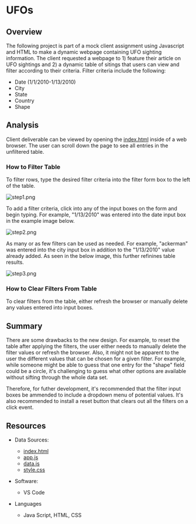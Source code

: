 # UFOs
## Overview
The following project is part of a mock client assignment using Javascript and HTML to make a dynamic webpage containing UFO sighting information. The client requested a webpage to 1) feature their article on UFO sightings and 2) a dynamic table of sitings that users can view and filter according to their criteria. Filter criteria include the following:

- Date (1/1/2010-1/13/2010)
- City
- State
- Country
- Shape
## Analysis
Client deliverable can be viewed by opening the [index.html](https://github.com/InRegards2Pluto/UFOs/blob/28f0901e87378c44f871cba3710697d8f3bfa7c7/index.html) inside of a web browser. The user can scroll down the page to see all entries in the unfiltered table. 

### How to Filter Table
To filter rows, type the desired filter criteria into the filter form box to the left of the table.

![step1.png](https://github.com/InRegards2Pluto/UFOs/blob/28f0901e87378c44f871cba3710697d8f3bfa7c7/images/step1.png)

To add a filter criteria, click into any of the input boxes on the form and begin typing. For example, "1/13/2010" was entered into the date input box in the example image below. 

![step2.png](https://github.com/InRegards2Pluto/UFOs/blob/28f0901e87378c44f871cba3710697d8f3bfa7c7/images/step2.png)

As many or as few filters can be used as needed. For example, "ackerman" was entered into the city input box in addition to the "1/13/2010" value already added. As seen in the below image, this further refinines table results.

![step3.png](https://github.com/InRegards2Pluto/UFOs/blob/28f0901e87378c44f871cba3710697d8f3bfa7c7/images/step3.png)

### How to Clear Filters From Table
To clear filters from the table, either refresh the browser or manually delete any values entered into input boxes.
## Summary
There are some drawbacks to the new design. For example, to reset the table after applying the filters, the user either needs to manually delete the filter values or refresh the browser. Also, it might not be apparent to the user the different values that can be chosen for a given filter. For example, while someone might be able to guess that one entry for the "shape" field could be a circle, it's challenging to guess what other options are available without sifting through the whole data set.

Therefore, for futher development, it's recommended that the filter input boxes be ammended to include a dropdown menu of potential values. It's also recommended to install a reset button that clears out all the filters on a click event.

## Resources
- Data Sources:
  - [index.html](https://github.com/InRegards2Pluto/UFOs/blob/28f0901e87378c44f871cba3710697d8f3bfa7c7/index.html)
  - [app.js](https://github.com/InRegards2Pluto/UFOs/blob/28f0901e87378c44f871cba3710697d8f3bfa7c7/static/js/app.js)
  - [data.js](https://github.com/InRegards2Pluto/UFOs/blob/28f0901e87378c44f871cba3710697d8f3bfa7c7/static/js/data.js)
  - [style.css](https://github.com/InRegards2Pluto/UFOs/blob/28f0901e87378c44f871cba3710697d8f3bfa7c7/css/style.css)
- Software:
  - VS Code

- Languages
  - Java Script, HTML, CSS
